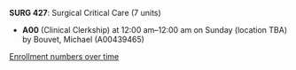 **SURG 427**: Surgical Critical Care (7 units)

- **A00** (Clinical Clerkship) at 12:00 am–12:00 am on Sunday (location TBA) by Bouvet, Michael (A00439465)

[Enrollment numbers over time](./SURG427.tsv)
